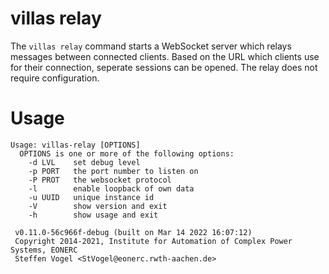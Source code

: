 # villas relay

The `villas relay` command starts a WebSocket server which relays messages between connected clients.
Based on the URL which clients use for their connection, seperate sessions can be opened.
The relay does not require configuration.

# Usage

``` url="generated/node/usage/villas-relay.txt" title="villas-relay --help"
Usage: villas-relay [OPTIONS]
  OPTIONS is one or more of the following options:
    -d LVL    set debug level
    -p PORT   the port number to listen on
    -P PROT   the websocket protocol
    -l        enable loopback of own data
    -u UUID   unique instance id
    -V        show version and exit
    -h        show usage and exit

 v0.11.0-56c966f-debug (built on Mar 14 2022 16:07:12)
 Copyright 2014-2021, Institute for Automation of Complex Power Systems, EONERC
 Steffen Vogel <StVogel@eonerc.rwth-aachen.de>
```
